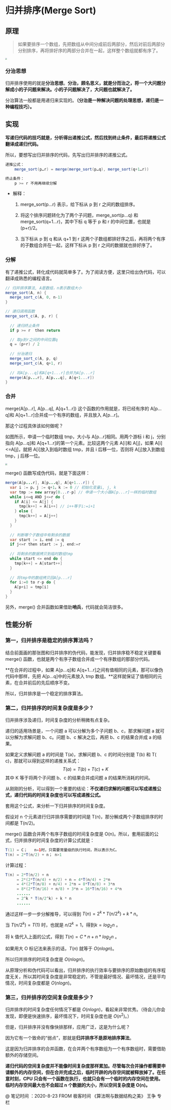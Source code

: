 # 归并排序(Merge Sort)

## 原理

> 如果要排序一个数组，先把数组从中间分成前后两部分，然后对前后两部分分别排序，再将排好序的两部分合并在一起，这样整个数组就都有序了。

<img src="../Resources/18.jpg" style="zoom:30%;" />

### 分治思想

归并排序使用的就是**分治思想**。**分治，顾名思义，就是分而治之，将一个大问题分解成小的子问题来解决。小的子问题解决了，大问题也就解决了。**

分治算法一般都是用递归来实现的。**（分治是一种解决问题的处理思想，递归是一种编程技巧）。**

## 实现

**写递归代码的技巧就是，分析得出递推公式，然后找到终止条件，最后将递推公式翻译成递归代码。**

所以，要想写出归并排序的代码，先写出归并排序的递推公式。

```java
递推公式：
	merge_sort(p…r) = merge(merge_sort(p…q), merge_sort(q+1…r))

终止条件：
	p >= r 不用再继续分解
```

- 解释：

  1. merge_sort(p…r) 表示，给下标从 p 到 r 之间的数组排序。
  
  2. 将这个排序问题转化为了两个子问题，merge_sort(p…q) 和 merge_sort(q+1…r)，其中下标 q 等于 p 和 r 的中间位置，也就是 (p+r)/2。
  
  3. 当下标从 p 到 q 和从 q+1 到 r 这两个子数组都排好序之后，再将两个有序的子数组合并在一起，这样下标从 p 到 r 之间的数据就也排好序了。

### 分解

有了递推公式，转化成代码就简单多了。为了阅读方便，这里只给出伪代码，可以翻译成熟悉的编程语言。

```java
// 归并排序算法, A是数组，n表示数组大小
merge_sort(A, n) {
  merge_sort_c(A, 0, n-1)
}

// 递归调用函数
merge_sort_c(A, p, r) {
    
  // 递归终止条件
  if p >= r  then return

  // 取p到r之间的中间位置q
  q = (p+r) / 2
      
  // 分治递归
  merge_sort_c(A, p, q)
  merge_sort_c(A, q+1, r)
 
  // 将A[p...q]和A[q+1...r]合并为A[p...r]
  merge(A[p...r], A[p...q], A[q+1...r])
}
```

### 合并

merge(A[p…r], A[p…q], A[q+1…r]) 这个函数的作用就是，将已经有序的 A[p…q]和 A[q+1…r]合并成一个有序的数组，并且放入 A[p…r]。

那这个过程具体该如何做呢？

如图所示，申请一个临时数组 tmp，大小与 A[p…r]相同。用两个游标 i 和 j，分别指向 A[p…q]和 A[q+1…r]的第一个元素。比较这两个元素 A[i]和 A[j]，如果 A[i]<=A[j]，就把 A[i]放入到临时数组 tmp，并且 i 后移一位，否则将 A[j]放入到数组 tmp，j 后移一位。

<img src="../Resources/19.jpg" style="zoom:40%;" />

merge() 函数写成伪代码，就是下面这样：

```java
merge(A[p...r], A[p...q], A[q+1...r]) {
  var i := p，j := q+1，k := 0 // 初始化变量i, j, k
  var tmp := new array[0...r-p] // 申请一个大小跟A[p...r]一样的临时数组
  while i<=q AND j<=r do {
    if A[i] <= A[j] {
      tmp[k++] = A[i++] // i++等于i:=i+1
    } else {
      tmp[k++] = A[j++]
    }
  }
  
  // 判断哪个子数组中有剩余的数据
  var start := i，end := q
  if j<=r then start := j, end:=r
  
  // 将剩余的数据拷贝到临时数组tmp
  while start <= end do {
    tmp[k++] = A[start++]
  }
  
  // 将tmp中的数组拷贝回A[p...r]
  for i:=0 to r-p do {
    A[p+i] = tmp[i]
  }
}
```

另外，merge() 合并函数如果借助**哨兵**，代码就会简洁很多。

## 性能分析

### 第一，归并排序是稳定的排序算法吗？

结合前面画的那张图和归并排序的伪代码，能发现，归并排序稳不稳定关键要看 merge() 函数，也就是两个有序子数组合并成一个有序数组的那部分代码。

**在合并的过程中，如果 A[p…q]和 A[q+1…r]之间有值相同的元素，那可以像伪代码中那样，先把 A[p…q]中的元素放入 tmp 数组。**这样就保证了值相同的元素，在合并前后的先后顺序不变。

所以，归并排序是一个稳定的排序算法。

### 第二，归并排序的时间复杂度是多少？

归并排序涉及递归，时间复杂度的分析稍微有点复杂。

递归的适用场景是，一个问题 a 可以分解为多个子问题 b、c，那求解问题 a 就可以分解为求解问题 b、c。问题 b、c 解决之后，再把 b、c 的结果合并成 a 的结果。

如果定义求解问题 a 的时间是 T(a)，求解问题 b、c 的时间分别是 T(b) 和 T( c)，那就可以得到这样的递推关系式：
$$
T(a) = T(b) + T(c) + K​
$$
其中 K 等于将两个子问题 b、c 的结果合并成问题 a 的结果所消耗的时间。

从刚刚的分析，可以得到一个重要的结论：**不仅递归求解的问题可以写成递推公式，递归代码的时间复杂度也可以写成递推公式。**

套用这个公式，来分析一下归并排序的时间复杂度。

假设对 n 个元素进行归并排序需要的时间是 T(n)，那分解成两个子数组排序的时间都是 T(n/2)。

merge() 函数合并两个有序子数组的时间复杂度是 O(n)。所以，套用前面的公式，归并排序的时间复杂度的计算公式就是：

```java
T(1) = C；   n=1时，只需要常量级的执行时间，所以表示为C。
T(n) = 2*T(n/2) + n； n>1
```

计算过程：

```java
T(n) = 2*T(n/2) + n
     = 2*(2*T(n/4) + n/2) + n = 4*T(n/4) + 2*n
     = 4*(2*T(n/8) + n/4) + 2*n = 8*T(n/8) + 3*n
     = 8*(2*T(n/16) + n/8) + 3*n = 16*T(n/16) + 4*n
     ......
     = 2^k * T(n/2^k) + k * n
     ......
```

通过这样一步一步分解推导，可以得到 $T(n) = 2^k*T(n/2^k)+k*n$。

当 $T(n/2^k)=T(1)$ 时，也就是 $n/2^k=1$，得到$k=log_2n$ 。

将 k 值代入上面的公式，得到 $T(n)=C*n+n*log_2n$ 。

如果用大 O 标记法来表示的话，$T(n)$ 就等于 $O(nlogn)$。

所以归并排序的时间复杂度是 $O(nlogn)$。



从原理分析和伪代码可以看出，归并排序的执行效率与要排序的原始数组的有序程度无关，所以其时间复杂度是非常稳定的，不管是最好情况、最坏情况，还是平均情况，时间复杂度都是 $O(nlogn)$。

### 第三，归并排序的空间复杂度是多少？

归并排序的时间复杂度任何情况下都是 $O(nlogn)$，看起来非常优秀。（待会儿你会发现，即便是快速排序，最坏情况下，时间复杂度也是 $O(n^2)$。）

但是，归并排序并没有像快排那样，应用广泛，这是为什么呢？

因为它有一个致命的“弱点”，那就是**归并排序不是原地排序算法**。

这是因为归并排序的合并函数，在合并两个有序数组为一个有序数组时，需要借助额外的存储空间。

**递归代码的空间复杂度并不能像时间复杂度那样累加。尽管每次合并操作都需要申请额外的内存空间，但在合并完成之后，临时开辟的内存空间就被释放掉了。在任意时刻，CPU 只会有一个函数在执行，也就只会有一个临时的内存空间在使用。临时内存空间最大也不会超过 n 个数据的大小，所以空间复杂度是 O(n)。**







@ 笔记时间 ：2020-8-23	FROM	极客时间 《算法啊与数据结构之美》 王争  专栏 